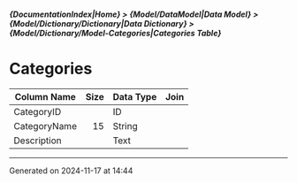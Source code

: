 ##### {DocumentationIndex|Home} > {Model/DataModel|Data Model} > {Model/Dictionary/Dictionary|Data Dictionary} > {Model/Dictionary/Model-Categories|Categories Table}

Categories
===

Column Name | Size | Data Type | Join 
----------- | ---: | --------- | ---- 
CategoryID |  | ID |  
CategoryName | 15 | String |  
Description |  | Text |  
- - -

Generated on 2024-11-17 at 14:44
